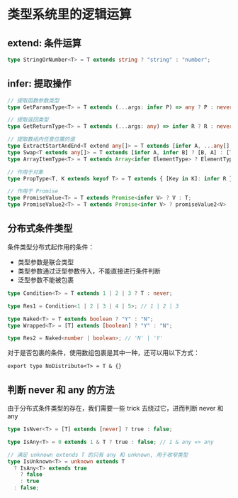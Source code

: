 # 类型系统里的逻辑运算

## extend: 条件运算

```ts
type StringOrNumber<T> = T extends string ? "string" : "number";
```

## infer: 提取操作

```ts
// 提取函数参数类型
type GetParamsType<T> = T extends (...args: infer P) => any ? P : never;

// 提取返回类型
type GetReturnType<T> = T extends (...args: any) => infer R ? R : never;

// 提取数组内任意位置的值
type ExtractStartAndEnd<T extend any[]> = T extends [infer A, ...any[], infer B] ? [A, B] : T;
type Swap<T extends any[]> = T extends [infer A, infer B] ? [B, A] : [T]
type ArrayItemType<T> = T extends Array<infer ElementType> ? ElementType : never;

// 作用于对象
type PropType<T, K extends keyof T> = T extends { [Key in K]: infer R } ? R : never;

// 作用于 Promise
type PromiseValue<T> = T extends Promise<infer V> ? V : T;
type PromiseValue2<T> = T extends Promise<infer V> ? promiseValue2<V> : T;
```

## 分布式条件类型

条件类型分布式起作用的条件：

- 类型参数是联合类型
- 类型参数通过泛型参数传入，不能直接进行条件判断
- 泛型参数不能被包裹

```typescript
type Condition<T> = T extends 1 | 2 | 3 ? T : never;

type Res1 = Condition<1 | 2 | 3 | 4 | 5>; // 1 | 2 | 3

type Naked<T> = T extends boolean ? "Y" : "N";
type Wrapped<T> = [T] extends [boolean] ? "Y" : "N";

type Res2 = Naked<number | boolean>; // 'N' | 'Y'
```

对于是否包裹的条件，使用数组包裹是其中一种，还可以用以下方式：

`export type NoDistribute<T> = T & {}`

## 判断 never 和 any 的方法

由于分布式条件类型的存在，我们需要一些 trick 去绕过它，进而判断 never 和 any

```ts
type IsNver<T> = [T] extends [never] ? true : false;

type IsAny<T> = 0 extends 1 & T ? true : false; // 1 & any => any

// 满足 unknown extends T 的只有 any 和 unknown, 用于收窄类型
type IsUnknown<T> = unknown extends T
  ? IsAny<T> extends true
    ? false
    : true
  : false;
```
